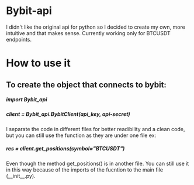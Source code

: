 # Bybit-api
I didn't like the original api for python so I decided to create my own, more intuitive and that makes sense.
Currently working only for BTCUSDT endpoints.

# How to use it

## To create the object that connects to bybit:
##### import Bybit_api
##### client = Bybit_api.BybitClient(api_key, api-secret)

I separate the code in different files for better readibility and a clean code, but you can still use the function as they are under one file
ex:
##### res = client.get_positions(symbol="BTCUSDT")

Even though the method get_positions() is in another file. You can still use it in this way because of the imports of the fucntion to the main file (\_\_init__.py).

